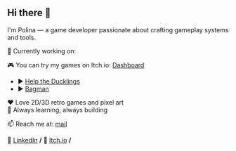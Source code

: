## Hi there 👋

I'm Polina — a game developer passionate about crafting gameplay systems and tools.

👾 Currently working on:

🎮 You can try my games on Itch.io: [Dashboard](https://mulwe.itch.io/)  
* ▶️ [Help the Ducklings](https://github.com/Mulwe/help-the-ducklings)  
* ▶️ [Bagman](https://mulwe.itch.io/bagman)  


❤️ Love 2D/3D retro games and pixel art  
🧠 Always learning, always building

📫 Reach me at: [mail](polina.g.dev@gmail.com)

👔 [LinkedIn](https://www.linkedin.com/in/polina-g-dev/) **/**
👑 [Itch.io]((https://mulwe.itch.io/)) **/**
 
